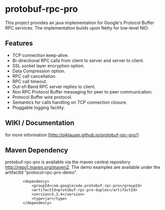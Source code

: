# protobuf-rpc-pro

This project provides an java implementation for Google's Protocol Buffer RPC services. The implementation builds upon Netty for low-level NIO.

## Features ##

  * TCP connection keep-alive.
  * Bi-directional RPC calls from client to server and server to client.
  * SSL socket layer encryption option.
  * Data Compression option.
  * RPC call cancellation.
  * RPC call timeout.
  * Out-of-Band RPC server replies to client.
  * Non RPC Protocol Buffer messaging for peer to peer communication.
  * Protocol Buffer wire protocol.
  * Semantics for calls handling on TCP connection closure.
  * Pluggable logging facility.


## WIKI / Documentation ##

for more information [http://pjklauser.github.io/protobuf-rpc-pro/]

## Maven Dependency ##

protobuf-rpc-pro is available via the maven central repository http://repo1.maven.org/maven2. The demo examples are available under the artifactId "protocol-rpc-pro-demo".

```
		<dependency>
			<groupId>com.googlecode.protobuf-rpc-pro</groupId>
			<artifactId>protobuf-rpc-pro-duplex</artifactId>
			<version>3.3.4</version>
			<type>jar</type>
		</dependency>
```

